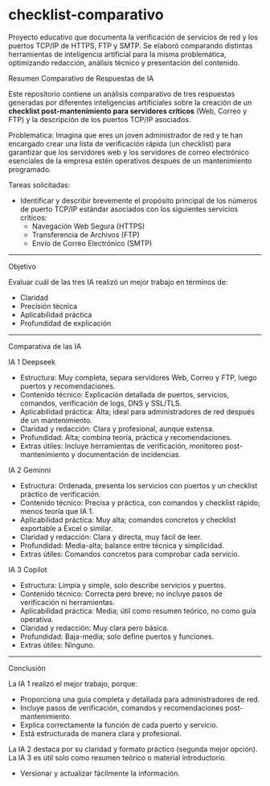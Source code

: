 # checklist-comparativo
Proyecto educativo que documenta la verificación de servicios de red y los puertos TCP/IP de HTTPS, FTP y SMTP. Se elaboró comparando distintas herramientas de inteligencia artificial para la misma problemática, optimizando redacción, análisis técnico y presentación del contenido.

Resumen Comparativo de Respuestas de IA

Este repositorio contiene un análisis comparativo de tres respuestas generadas por diferentes inteligencias artificiales sobre la creación de un **checklist post-mantenimiento para servidores críticos** (Web, Correo y FTP) y la descripción de los puertos TCP/IP asociados.

Problematica: Imagina que eres un joven administrador de red y te han encargado crear una lista de verificación rápida (un checklist) para garantizar que los servidores web y los servidores de correo electrónico esenciales de la empresa estén operativos después de un mantenimiento programado.  

Tareas solicitadas:
- Identificar y describir brevemente el propósito principal de los números de puerto TCP/IP estándar asociados con los siguientes servicios críticos:
  - Navegación Web Segura (HTTPS)  
  - Transferencia de Archivos (FTP)  
  - Envío de Correo Electrónico (SMTP)

---

Objetivo

Evaluar cuál de las tres IA realizó un mejor trabajo en términos de:

- Claridad  
- Precisión técnica  
- Aplicabilidad práctica  
- Profundidad de explicación  

---

Comparativa de las IA

 IA 1 Deepseek
- Estructura: Muy completa, separa servidores Web, Correo y FTP, luego puertos y recomendaciones.  
- Contenido técnico: Explicación detallada de puertos, servicios, comandos, verificación de logs, DNS y SSL/TLS.  
- Aplicabilidad práctica: Alta; ideal para administradores de red después de un mantenimiento.  
- Claridad y redacción: Clara y profesional, aunque extensa.  
- Profundidad: Alta; combina teoría, práctica y recomendaciones.  
- Extras útiles: Incluye herramientas de verificación, monitoreo post-mantenimiento y documentación de incidencias.

 IA 2 Geminni
- Estructura: Ordenada, presenta los servicios con puertos y un checklist práctico de verificación.  
- Contenido técnico: Precisa y práctica, con comandos y checklist rápido; menos teoría que IA 1.  
- Aplicabilidad práctica: Muy alta; comandos concretos y checklist exportable a Excel o similar.  
- Claridad y redacción: Clara y directa, muy fácil de leer.  
- Profundidad: Media-alta; balance entre técnica y simplicidad.  
- Extras útiles: Comandos concretos para comprobar cada servicio.

 IA 3 Copilot
- Estructura: Limpia y simple, solo describe servicios y puertos.  
- Contenido técnico: Correcta pero breve; no incluye pasos de verificación ni herramientas.  
- Aplicabilidad práctica: Media; útil como resumen teórico, no como guía operativa.  
- Claridad y redacción: Muy clara pero básica.  
- Profundidad: Baja-media; solo define puertos y funciones.  
- Extras útiles: Ninguno.

---

Conclusión

La IA 1 realizó el mejor trabajo, porque:

- Proporciona una guía completa y detallada para administradores de red.  
- Incluye pasos de verificación, comandos y recomendaciones post-mantenimiento.  
- Explica correctamente la función de cada puerto y servicio.  
- Está estructurada de manera clara y profesional.

La IA 2 destaca por su claridad y formato práctico (segunda mejor opción).  
La IA 3 es útil solo como resumen teórico o material introductorio.

- Versionar y actualizar fácilmente la información.


